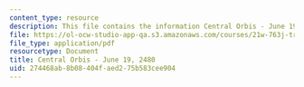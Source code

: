 ```yaml
---
content_type: resource
description: This file contains the information Central Orbis - June 19, 2480.
file: https://ol-ocw-studio-app-qa.s3.amazonaws.com/courses/21w-763j-transmedia-storytelling-modern-science-fiction-spring-2014/274468ab8b08404faed275b583cee904_MIT21W_763JS14_6-19-2480.pdf
file_type: application/pdf
resourcetype: Document
title: Central Orbis - June 19, 2480
uid: 274468ab-8b08-404f-aed2-75b583cee904
---
```

